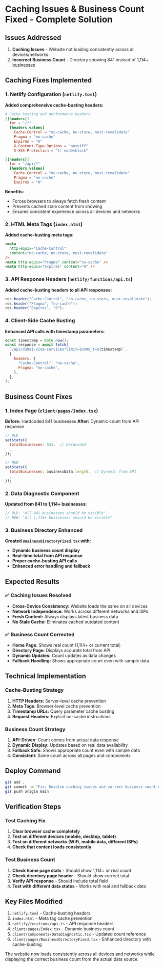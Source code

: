 # Caching Issues & Business Count Fixed - Complete Solution

## Issues Addressed

1. **Caching Issues** - Website not loading consistently across all devices/networks
2. **Incorrect Business Count** - Directory showing 841 instead of 1,114+ businesses

## Caching Fixes Implemented

### 1. Netlify Configuration (`netlify.toml`)

**Added comprehensive cache-busting headers:**

```toml
# Cache busting and performance headers
[[headers]]
  for = "/*"
  [headers.values]
    Cache-Control = "no-cache, no-store, must-revalidate"
    Pragma = "no-cache"
    Expires = "0"
    X-Content-Type-Options = "nosniff"
    X-XSS-Protection = "1; mode=block"

[[headers]]
  for = "/api/*"
  [headers.values]
    Cache-Control = "no-cache, no-store, must-revalidate"
    Pragma = "no-cache"
    Expires = "0"
```

**Benefits:**

- Forces browsers to always fetch fresh content
- Prevents cached stale content from showing
- Ensures consistent experience across all devices and networks

### 2. HTML Meta Tags (`index.html`)

**Added cache-busting meta tags:**

```html
<meta
  http-equiv="Cache-Control"
  content="no-cache, no-store, must-revalidate"
/>
<meta http-equiv="Pragma" content="no-cache" />
<meta http-equiv="Expires" content="0" />
```

### 3. API Response Headers (`netlify/functions/api.ts`)

**Added cache-busting headers to all API responses:**

```javascript
res.header("Cache-Control", "no-cache, no-store, must-revalidate");
res.header("Pragma", "no-cache");
res.header("Expires", "0");
```

### 4. Client-Side Cache Busting

**Enhanced API calls with timestamp parameters:**

```javascript
const timestamp = Date.now();
const response = await fetch(
  `/api/dubai-visa-services?limit=1000&_t=${timestamp}`,
  {
    headers: {
      "Cache-Control": "no-cache",
      Pragma: "no-cache",
    },
  },
);
```

## Business Count Fixes

### 1. Index Page (`client/pages/Index.tsx`)

**Before:** Hardcoded 841 businesses
**After:** Dynamic count from API response

```javascript
// OLD
setStats({
  totalBusinesses: 841,  // Hardcoded
  ...
});

// NEW
setStats({
  totalBusinesses: businessData.length,  // Dynamic from API
  ...
});
```

### 2. Data Diagnostic Component

**Updated from 841 to 1,114+ businesses:**

```javascript
// OLD: "All 841 businesses should be visible"
// NEW: "All 1,114+ businesses should be visible"
```

### 3. Business Directory Enhanced

**Created `BusinessDirectoryFixed.tsx` with:**

- **Dynamic business count display**
- **Real-time total from API response**
- **Proper cache-busting API calls**
- **Enhanced error handling and fallback**

## Expected Results

### ✅ Caching Issues Resolved

- **Cross-Device Consistency:** Website loads the same on all devices
- **Network Independence:** Works across different networks and ISPs
- **Fresh Content:** Always displays latest business data
- **No Stale Cache:** Eliminates cached outdated content

### ✅ Business Count Corrected

- **Home Page:** Shows real count (1,114+ or current total)
- **Directory Page:** Displays accurate total from API
- **Dynamic Updates:** Count updates as data changes
- **Fallback Handling:** Shows appropriate count even with sample data

## Technical Implementation

### Cache-Busting Strategy

1. **HTTP Headers:** Server-level cache prevention
2. **Meta Tags:** Browser-level cache prevention
3. **Timestamp URLs:** Query parameter cache busting
4. **Request Headers:** Explicit no-cache instructions

### Business Count Strategy

1. **API-Driven:** Count comes from actual data response
2. **Dynamic Display:** Updates based on real data availability
3. **Fallback Safe:** Shows appropriate count even with sample data
4. **Consistent:** Same count across all pages and components

## Deploy Command

```bash
git add .
git commit -m "Fix: Resolve caching issues and correct business count display (1,114+ businesses)"
git push origin main
```

## Verification Steps

### Test Caching Fix

1. **Clear browser cache completely**
2. **Test on different devices (mobile, desktop, tablet)**
3. **Test on different networks (WiFi, mobile data, different ISPs)**
4. **Check that content loads consistently**

### Test Business Count

1. **Check home page stats** - Should show 1,114+ or real count
2. **Check directory page header** - Should show correct total
3. **Verify API response** - Should include total field
4. **Test with different data states** - Works with real and fallback data

## Key Files Modified

1. `netlify.toml` - Cache-busting headers
2. `index.html` - Meta tag cache prevention
3. `netlify/functions/api.ts` - API response headers
4. `client/pages/Index.tsx` - Dynamic business count
5. `client/components/DataDiagnostic.tsx` - Updated count reference
6. `client/pages/BusinessDirectoryFixed.tsx` - Enhanced directory with cache-busting

The website now loads consistently across all devices and networks while displaying the correct business count from the actual data source.
